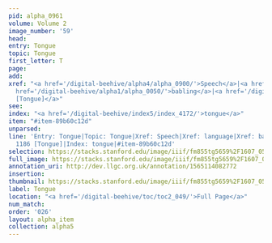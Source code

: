 ```yaml
---
pid: alpha_0961
volume: Volume 2
image_number: '59'
head: 
entry: Tongue
topic: Tongue
first_letter: T
page: 
add: 
xref: "<a href='/digital-beehive/alpha4/alpha_0900/'>Speech</a>|<a href='/digital-beehive/alpha3/alpha_0508/'>language</a>|<a
  href='/digital-beehive/alpha1/alpha_0050/'>babling</a>|<a href='/digital-beehive/toc/toc2_231/'>1186
  [Tongue]</a>"
see: 
index: "<a href='/digital-beehive/index5/index_4172/'>tongue</a>"
item: "#item-89b60c12d"
unparsed: 
line: 'Entry: Tongue|Topic: Tongue|Xref: Speech|Xref: language|Xref: babling|Xref:
  1186 [Tongue]|Index: tongue|#item-89b60c12d'
selection: https://stacks.stanford.edu/image/iiif/fm855tg5659%2F1607_0526/319,1597,3033,535/full/0/default.jpg
full_image: https://stacks.stanford.edu/image/iiif/fm855tg5659%2F1607_0526/full/full/0/default.jpg
annotation_uri: http://dev.llgc.org.uk/annotation/1565114082772
insertion: 
thumbnail: https://stacks.stanford.edu/image/iiif/fm855tg5659%2F1607_0526/319,1597,600,180/250,/0/default.jpg
label: Tongue
location: "<a href='/digital-beehive/toc/toc2_049/'>Full Page</a>"
num_match: 
order: '026'
layout: alpha_item
collection: alpha5
---
```

